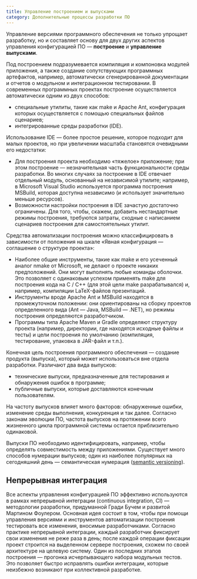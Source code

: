 ```yaml
---
title: Управление построением и выпусками
category: Дополнительные процессы разработки ПО
---
```


Управление версиями программного обеспечения не только упрощает разработку, 
но и составляет основу для двух других аспектов управления конфигурацией ПО — **построение** и **управление выпусками**.

Под построением подразумевается компиляция и компоновка модулей приложения, а также создание сопутствующих программных артефактов,
например, автоматически сгенерированной документации и отчетов о модульном и интеграционном тестировании. 
В современных программных проектах построение осуществляется автоматически одним из двух способов:

  * специальные утилиты, такие как make и Apache Ant, конфигурация которых осуществляется с помощью специальных файлов сценариев;
  * интегрированные среды разработки (IDE).

Использование IDE — более простое решение, которое подходит для малых проектов, но при увеличении масштаба становятся очевидными его недостатки:

  * Для построения проекта необходимо «тяжелое» приложение; при этом построение — незначительная часть функциональности 
    среды разработки. Во многих случаях за построение в IDE отвечает отдельный модуль, основанный на независимой утилите; 
    например, в Microsoft Visual Studio используется программа построения MSBuild, которая доступна независимо 
    (и использует значительно меньше ресурсов).
  * Возможности настройки построения в IDE зачастую достаточно ограничены. Для того, чтобы, скажем, добавить 
    нестандартные режимы построения, требуются затраты, сходные с написанием сценариев построения для самостоятельных утилит.

Средства автоматизации построения можно классифицировать в зависимости от положения на шкале «Явная конфигурация — соглашение о структуре проекта»:

  * Наиболее общие инструменты, такие как make и его усеченный аналог nmake от Microsoft, не делают о проекте 
    никаких предположений. Они могут выполнять любые команды оболочки. Это позволяет с одинаковым успехом применять make 
    для построения кода на C / C++ (для этой цели make разрабатывался) и, например, компиляции LaTeX-файлов презентаций.
  * Инструменты вроде Apache Ant и MSBuild находятся в промежуточном положении: они ориентированы на сборку 
    проектов определенного вида (Ant — Java, MSBuild — .NET), но режимы построения определяются разработчиком.
  * Программы типа Apache Maven и Gradle определяют структуру проекта (например, директории, где находятся исходные файлы и тесты) 
    и цели построения по умолчанию (компиляция, тестирование, упаковка в JAR-файл и т.п.).

Конечная цель построения программного обеспечения — создание продукта (выпуска), который может использоваться вне отдела разработки.
Различают два вида выпусков:

  * технические выпуски, предназначенные для тестирования и обнаружения ошибок в программе;
  * публичные выпуски, которые доставляются конечным пользователям.

На частоту выпусков влияет много факторов: обнаруженные ошибки, изменение среды выполнения, конкуренция и так далее. 
Согласно законам эволюции ПО, частота выпусков на протяжении всего жизненного цикла программной системы 
остается приблизительно одинаковой.

Выпуски ПО необходимо идентифицировать, например, чтобы определять совместимость между приложениями. 
Существует много способов нумерации выпусков; один из наиболее популярных на сегодняшний день — семантическая нумерация 
([semantic versioning][1]).

## Непрерывная интеграция

Все аспекты управления конфигурацией ПО эффективно используются в рамках непрерывной интеграции (continuous integration, CI) — 
методологии разработки, придуманной Гради Бучем и развитой Мартином Фоулером. Основная идея состоит в том, 
чтобы при помощи управления версиями и инструментов автоматизации построения тестировать все изменения, вносимые разработчиками. 
Согласно практике непрерывной интеграции, каждый разработчик фиксирует свои изменения не реже раза в день; 
после каждой операции фиксации проект строится на выделенном сервере построения, схожем по своей архитектуре на целевую систему. 
Один из последних этапов построения — прогонка исчерпывающего набора модульных тестов. Это позволяет быстро исправлять 
ошибки интеграции, которые неизбежно возникают при коллективной разработке.

[1]: http://semver.org/

